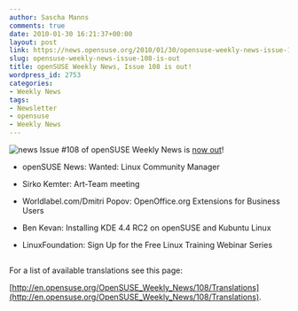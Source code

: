 ```yaml
---
author: Sascha Manns
comments: true
date: 2010-01-30 16:21:37+00:00
layout: post
link: https://news.opensuse.org/2010/01/30/opensuse-weekly-news-issue-108-is-out/
slug: opensuse-weekly-news-issue-108-is-out
title: openSUSE Weekly News, Issue 108 is out!
wordpress_id: 2753
categories:
- Weekly News
tags:
- Newsletter
- opensuse
- Weekly News
---
```


![news](http://static.opensuse.org/images/knewsticker.png) Issue #108 of openSUSE Weekly News is [now out](http://en.opensuse.org/OpenSUSE_Weekly_News/108)!



	
  * openSUSE News: Wanted: Linux Community  Manager

	
  * Sirko Kemter: Art-Team meeting

	
  * Worldlabel.com/Dmitri Popov:  OpenOffice.org Extensions for Business Users

	
  * Ben Kevan: Installing KDE 4.4 RC2 on  openSUSE and Kubuntu Linux

	
  * LinuxFoundation:  Sign Up for the Free  Linux Training Webinar Series





## 






For a list of available translations see this page:

[http://en.opensuse.org/OpenSUSE_Weekly_News/108/Translations](http://en.opensuse.org/OpenSUSE_Weekly_News/108/Translations).
